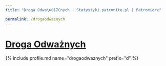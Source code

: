```yaml
---
title: "Droga Odwa\u017Cnych | Statystyki patronite.pl | Patromierz"

permalink: /drogaodwaznych
---
```


# [Droga Odważnych](https://patronite.pl/drogaodwaznych)

{% include profile.md name="drogaodwaznych" prefix="d" %}
